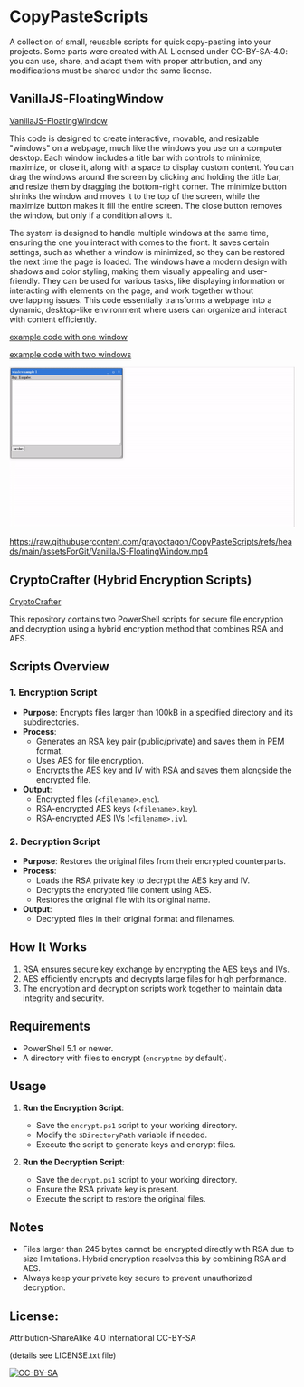 # CopyPasteScripts
A collection of small, reusable scripts for quick copy-pasting into your projects. Some parts were created with AI. Licensed under CC-BY-SA-4.0: you can use, share, and adapt them with proper attribution, and any modifications must be shared under the same license.

## VanillaJS-FloatingWindow
[VanillaJS-FloatingWindow](VanillaJS-FloatingWindow/)

This code is designed to create interactive, movable, and resizable "windows" on a webpage, much like the windows you use on a computer desktop. Each window includes a title bar with controls to minimize, maximize, or close it, along with a space to display custom content. You can drag the windows around the screen by clicking and holding the title bar, and resize them by dragging the bottom-right corner. The minimize button shrinks the window and moves it to the top of the screen, while the maximize button makes it fill the entire screen. The close button removes the window, but only if a condition allows it.

The system is designed to handle multiple windows at the same time, ensuring the one you interact with comes to the front. It saves certain settings, such as whether a window is minimized, so they can be restored the next time the page is loaded. The windows have a modern design with shadows and color styling, making them visually appealing and user-friendly. They can be used for various tasks, like displaying information or interacting with elements on the page, and work together without overlapping issues. This code essentially transforms a webpage into a dynamic, desktop-like environment where users can organize and interact with content efficiently.


[example code with one window](VanillaJS-FloatingWindow/ExampleWindowUseage.html)
 
[example code with two windows](VanillaJS-FloatingWindow/ExampleTwoWindows.html)


![Video Preview](assetsForGit/VanillaJS-FloatingWindow.gif)

https://raw.githubusercontent.com/grayoctagon/CopyPasteScripts/refs/heads/main/assetsForGit/VanillaJS-FloatingWindow.mp4


## CryptoCrafter (Hybrid Encryption Scripts)
[CryptoCrafter](CryptoCrafter/)

This repository contains two PowerShell scripts for secure file encryption and decryption using a hybrid encryption method that combines RSA and AES.

## Scripts Overview

### 1. **Encryption Script**
- **Purpose**: Encrypts files larger than 100kB in a specified directory and its subdirectories.
- **Process**:
  - Generates an RSA key pair (public/private) and saves them in PEM format.
  - Uses AES for file encryption.
  - Encrypts the AES key and IV with RSA and saves them alongside the encrypted file.
- **Output**:
  - Encrypted files (`<filename>.enc`).
  - RSA-encrypted AES keys (`<filename>.key`).
  - RSA-encrypted AES IVs (`<filename>.iv`).

### 2. **Decryption Script**
- **Purpose**: Restores the original files from their encrypted counterparts.
- **Process**:
  - Loads the RSA private key to decrypt the AES key and IV.
  - Decrypts the encrypted file content using AES.
  - Restores the original file with its original name.
- **Output**:
  - Decrypted files in their original format and filenames.

## How It Works
1. RSA ensures secure key exchange by encrypting the AES keys and IVs.
2. AES efficiently encrypts and decrypts large files for high performance.
3. The encryption and decryption scripts work together to maintain data integrity and security.

## Requirements
- PowerShell 5.1 or newer.
- A directory with files to encrypt (`encryptme` by default).

## Usage
1. **Run the Encryption Script**:
   - Save the `encrypt.ps1` script to your working directory.
   - Modify the `$DirectoryPath` variable if needed.
   - Execute the script to generate keys and encrypt files.

2. **Run the Decryption Script**:
   - Save the `decrypt.ps1` script to your working directory.
   - Ensure the RSA private key is present.
   - Execute the script to restore the original files.

## Notes
- Files larger than 245 bytes cannot be encrypted directly with RSA due to size limitations. Hybrid encryption resolves this by combining RSA and AES.
- Always keep your private key secure to prevent unauthorized decryption.



## License: 
Attribution-ShareAlike 4.0 International CC-BY-SA 

(details see LICENSE.txt file)

[![CC-BY-SA](https://i.creativecommons.org/l/by-sa/4.0/88x31.png)](#license)


